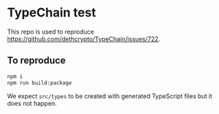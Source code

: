 # TypeChain test

This repo is used to reproduce https://github.com/dethcrypto/TypeChain/issues/722.

## To reproduce

```sh
npm i
npm run build:package
```

We expect `src/types` to be created with generated TypeScript files but it does not happen.